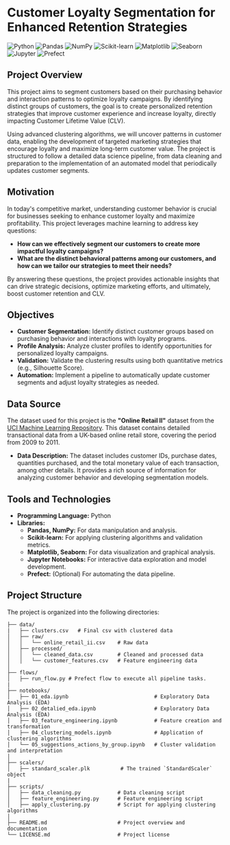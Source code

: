 # Customer Loyalty Segmentation for Enhanced Retention Strategies

![Python](https://img.shields.io/badge/Python-3.8%2B-blue?logo=python&logoColor=white)
![Pandas](https://img.shields.io/badge/Pandas-1.2%2B-blue?logo=pandas&logoColor=white)
![NumPy](https://img.shields.io/badge/NumPy-1.20%2B-lightblue?logo=numpy&logoColor=white)
![Scikit-learn](https://img.shields.io/badge/Scikit--learn-0.24%2B-orange?logo=scikit-learn&logoColor=white)
![Matplotlib](https://img.shields.io/badge/Matplotlib-3.3%2B-blueviolet?logo=matplotlib&logoColor=white)
![Seaborn](https://img.shields.io/badge/Seaborn-0.11%2B-teal?logo=seaborn&logoColor=white)
![Jupyter](https://img.shields.io/badge/Jupyter-Notebook-orange?logo=jupyter&logoColor=white)
![Prefect](https://img.shields.io/badge/Prefect-2.0%2B-blue?logo=prefect&logoColor=white)

## Project Overview
This project aims to segment customers based on their purchasing behavior and interaction patterns to optimize loyalty campaigns. By identifying distinct groups of customers, the goal is to create personalized retention strategies that improve customer experience and increase loyalty, directly impacting Customer Lifetime Value (CLV).

Using advanced clustering algorithms, we will uncover patterns in customer data, enabling the development of targeted marketing strategies that encourage loyalty and maximize long-term customer value. The project is structured to follow a detailed data science pipeline, from data cleaning and preparation to the implementation of an automated model that periodically updates customer segments.

## Motivation
In today's competitive market, understanding customer behavior is crucial for businesses seeking to enhance customer loyalty and maximize profitability. This project leverages machine learning to address key questions:
- **How can we effectively segment our customers to create more impactful loyalty campaigns?**
- **What are the distinct behavioral patterns among our customers, and how can we tailor our strategies to meet their needs?**

By answering these questions, the project provides actionable insights that can drive strategic decisions, optimize marketing efforts, and ultimately, boost customer retention and CLV.

## Objectives
- **Customer Segmentation:** Identify distinct customer groups based on purchasing behavior and interactions with loyalty programs.
- **Profile Analysis:** Analyze cluster profiles to identify opportunities for personalized loyalty campaigns.
- **Validation:** Validate the clustering results using both quantitative metrics (e.g., Silhouette Score).
- **Automation:** Implement a pipeline to automatically update customer segments and adjust loyalty strategies as needed.

## Data Source
The dataset used for this project is the **"Online Retail II"** dataset from the [UCI Machine Learning Repository](https://archive.ics.uci.edu/ml/datasets/online+retail+ii). This dataset contains detailed transactional data from a UK-based online retail store, covering the period from 2009 to 2011.

- **Data Description:** The dataset includes customer IDs, purchase dates, quantities purchased, and the total monetary value of each transaction, among other details. It provides a rich source of information for analyzing customer behavior and developing segmentation models.

## Tools and Technologies
- **Programming Language:** Python
- **Libraries:** 
  - **Pandas, NumPy:** For data manipulation and analysis.
  - **Scikit-learn:** For applying clustering algorithms and validation metrics.
  - **Matplotlib, Seaborn:** For data visualization and graphical analysis.
  - **Jupyter Notebooks:** For interactive data exploration and model development.
  - **Prefect:** (Optional) For automating the data pipeline.
  
## Project Structure
The project is organized into the following directories:

```plaintext
├── data/
|   ├── clusters.csv   # Final csv with clustered data
│   ├── raw/
│   │   └── online_retail_ii.csv    # Raw data
│   ├── processed/
│   │   └── cleaned_data.csv        # Cleaned and processed data
│   │   └── customer_features.csv   # Feature engineering data
│
├── flows/
│   ├── run_flow.py # Prefect flow to execute all pipeline tasks.
|
├── notebooks/
│   ├── 01_eda.ipynb                            # Exploratory Data Analysis (EDA)
│   ├── 02_detalied_eda.ipynb                   # Exploratory Data Analysis (EDA)
│   ├── 03_feature_engineering.ipynb            # Feature creation and transformation
│   ├── 04_clustering_models.ipynb              # Application of clustering algorithms
│   └── 05_suggestions_actions_by_group.ipynb   # Cluster validation and interpretation
│
├── scalers/
│   ├── standard_scaler.plk          # The trained `StandardScaler` object
|
├── scripts/
│   ├── data_cleaning.py            # Data cleaning script
│   ├── feature_engineering.py      # Feature engineering script
│   ├── apply_clustering.py         # Script for applying clustering algorithms
│
├── README.md                       # Project overview and documentation
└── LICENSE.md                      # Project license
